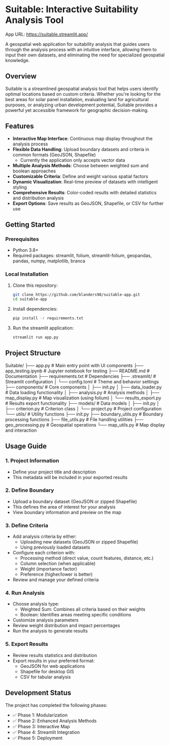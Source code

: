 # Suitable: Interactive Suitability Analysis Tool

App URL: https://suitable.streamlit.app/

A geospatial web application for suitability analysis that guides users through the analysis process with an intuitive interface, allowing them to input their own datasets, and eliminating the need for specialized geospatial knowledge.

## Overview

Suitable is a streamlined geospatial analysis tool that helps users identify optimal locations based on custom criteria. Whether you're looking for the best areas for solar panel installation, evaluating land for agricultural purposes, or analyzing urban development potential, Suitable provides a powerful yet accessible framework for geographic decision-making.

## Features

- **Interactive Map Interface**: Continuous map display throughout the analysis process
- **Flexible Data Handling**: Upload boundary datasets and criteria in common formats (GeoJSON, Shapefile)
  - Currently the application only accepts vector data
- **Multiple Analysis Methods**: Choose between weighted sum and boolean approaches
- **Customizable Criteria**: Define and weight various spatial factors
- **Dynamic Visualization**: Real-time preview of datasets with intelligent styling
- **Comprehensive Results**: Color-coded results with detailed statistics and distribution analysis
- **Export Options**: Save results as GeoJSON, Shapefile, or CSV for further use

## Getting Started

### Prerequisites

- Python 3.8+
- Required packages: streamlit, folium, streamlit-folium, geopandas, pandas, numpy, matplotlib, branca

### Local Installation

1. Clone this repository:
   ```bash
   git clone https://github.com/blanders98/suitable-app.git
   cd suitable-app

2. Install dependencies:
   ```bash
   pip install -r requirements.txt

3. Run the streamlit application:
    ```bash
    streamlit run app.py

## Project Structure

Suitable/
├── app.py                      # Main entry point with UI components
├── app_testing.ipynb           # Jupyter notebook for testing
├── README.md                   # Documentation
├── requirements.txt            # Dependencies
├── .streamlit/                 # Streamlit configuration
│   └── config.toml             # Theme and behavior settings
├── components/                 # Core components
│   ├── init.py
│   ├── data_loader.py          # Data loading functionality
│   ├── analysis.py             # Analysis methods
│   ├── map_display.py          # Map visualization (using folium)
│   └── results_export.py       # Results export functionality
├── models/                     # Data models
│   ├── init.py
│   ├── criterion.py            # Criterion class
│   └── project.py              # Project configuration
└── utils/                      # Utility functions
    ├── init.py
    ├── boundary_utils.py       # Boundary processing functions
    ├── file_utils.py           # File handling utilities
    ├── geo_processing.py       # Geospatial operations
    └── map_utils.py            # Map display and interaction

## Usage Guide

### 1. Project Information
- Define your project title and description
- This metadata will be included in your exported results

### 2. Define Boundary
- Upload a boundary dataset (GeoJSON or zipped Shapefile)
- This defines the area of interest for your analysis
- View boundary information and preview on the map

### 3. Define Criteria
- Add analysis criteria by either:
  - Uploading new datasets (GeoJSON or zipped Shapefile)
  - Using previously loaded datasets
- Configure each criterion with:
  - Processing method (direct value, count features, distance, etc.)
  - Column selection (when applicable)
  - Weight (importance factor)
  - Preference (higher/lower is better)
- Review and manage your defined criteria

### 4. Run Analysis
- Choose analysis type:
  - Weighted Sum: Combines all criteria based on their weights
  - Boolean: Identifies areas meeting specific conditions
- Customize analysis parameters
- Review weight distribution and impact percentages
- Run the analysis to generate results

### 5. Export Results
- Review results statistics and distribution
- Export results in your preferred format:
  - GeoJSON for web applications
  - Shapefile for desktop GIS
  - CSV for tabular analysis

## Development Status

The project has completed the following phases:
- ✅ Phase 1: Modularization
- ✅ Phase 2: Enhanced Analysis Methods
- ✅ Phase 3: Interactive Map
- ✅ Phase 4: Streamlit Integration
- ✅ Phase 5: Deployment